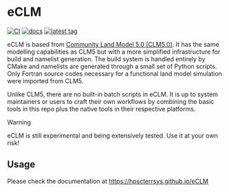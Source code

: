# eCLM

[![CI](https://github.com/HPSCTerrSys/eCLM/actions/workflows/CI.yml/badge.svg)](https://github.com/HPSCTerrSys/eCLM/actions/workflows/CI.yml)
[![docs](https://github.com/HPSCTerrSys/eCLM/actions/workflows/docs.yml/badge.svg)](https://github.com/HPSCTerrSys/eCLM/actions/workflows/docs.yml)
[![latest tag](https://badgen.net/github/tag/HPSCTerrSys/eCLM)](https://github.com/HPSCTerrSys/eCLM/tags)

eCLM is based from [Community Land Model 5.0 (CLM5.0)]. It has the same modelling capabilities as CLM5 but with a more simplified infrastructure for build and namelist generation. The build system is handled entirely by CMake and namelists are generated through a small set of Python scripts. Only Fortran source codes necessary for a functional land model simulation were imported from CLM5. 

Unlike CLM5, there are no built-in batch scripts in eCLM. It is up to system maintainers or users to craft their own workflows by combining the basic tools in this repo plus the native tools in their respective platforms.

> [!WARNING]
> eCLM is still experimental and being extensively tested. Use it at your own risk!

## Usage

Please check the documentation at https://hpscterrsys.github.io/eCLM

[Community Land Model 5.0 (CLM5.0)]: https://github.com/ESCOMP/CTSM/tree/release-clm5.0
